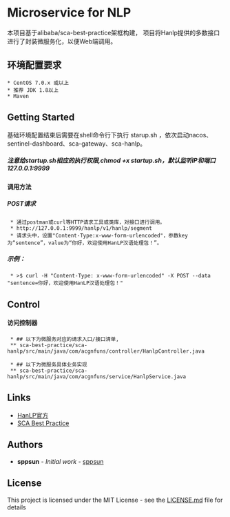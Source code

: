 # Microservice for NLP

本项目基于alibaba/sca-best-practice架框构建， 项目将Hanlp提供的多数接口进行了封装微服务化，以便Web端调用。

## 环境配置要求 
    * CentOS 7.0.x 或以上
    * 推荐 JDK 1.8以上
    * Maven

## Getting Started

基础环境配置结束后需要在shell命令行下执行 starup.sh ，依次启动nacos、sentinel-dashboard、sca-gateway、sca-hanlp。
##### 注意给startup.sh相应的执行权限,chmod +x startup.sh，默认监听IP和端口 127.0.0.1:9999

#### 调用方法
##### POST请求
     * 通过postman或curl等HTTP请求工具或类库，对接口进行调用。
     * http://127.0.0.1:9999/hanlp/v1/hanlp/segment
     * 请求头中，设置"Content-Type:x-www-form-urlencoded"，参数key为“sentence”，value为“你好，欢迎使用HanLP汉语处理包！”。
##### 示例：
     * >$ curl -H "Content-Type: x-www-form-urlencoded" -X POST --data "sentence=你好，欢迎使用HanLP汉语处理包！"

## Control
#### 访问控制器
     * ## 以下为微服务对应的请求入口/接口清单,
     ** sca-best-practice/sca-hanlp/src/main/java/com/acgnfuns/controller/HanlpController.java
     
     * ## 以下为微服务具体业务实现
     ** sca-best-practice/sca-hanlp/src/main/java/com/acgnfuns/service/HanlpService.java
     
## Links

* [HanLP官方](https://github.com/hankcs/HanLP)
* [SCA Best Practice](https://github.com/alibaba/sca-best-practice)

## Authors

* **sppsun** - *Initial work* - [sppsun](https://github.com/sppsun)

## License

This project is licensed under the MIT License - see the [LICENSE.md](LICENSE.md) file for details
